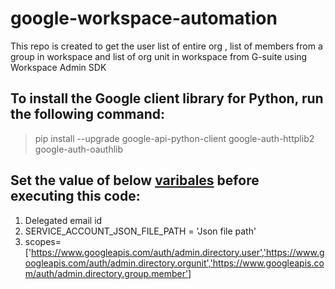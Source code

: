 # google-workspace-automation
This repo is created to get the user list of entire org , list of members from a group in workspace and list of org unit in workspace from G-suite using Workspace Admin SDK

## To install the Google client library for Python, run the following command:
>  pip install --upgrade google-api-python-client google-auth-httplib2 google-auth-oauthlib

## Set the value of below [varibales](https://developers.google.com/admin-sdk/directory/v1/guides/delegation#python) before executing this code:
1. Delegated email id
2. SERVICE_ACCOUNT_JSON_FILE_PATH = 'Json file path'
3. scopes=['https://www.googleapis.com/auth/admin.directory.user','https://www.googleapis.com/auth/admin.directory.orgunit','https://www.googleapis.com/auth/admin.directory.group.member']
